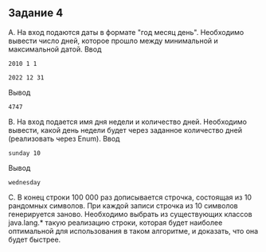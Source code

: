 Задание 4
---

A. На вход подаются даты в формате "год месяц день". Необходимо вывести число дней, которое прошло между минимальной и максимальной датой.
  Ввод
  
    2010 1 1
    
    2022 12 31
    
  Вывод
  
    4747

B. На вход подается имя дня недели и количество дней. Необходимо вывести, какой день недели будет через заданное количество дней (реализовать через Enum).
  Ввод
  
    sunday 10

  Вывод
  
    wednesday

C. В конец строки 100 000 раз дописывается строчка, состоящая из 10 рандомных символов. При каждой записи строчка из 10 символов генерируется заново. Необходимо выбрать из существующих классов java.lang.* такую реализацию строки, которая будет наиболее оптимальной для использования в таком алгоритме, и доказать, что она будет быстрее.
